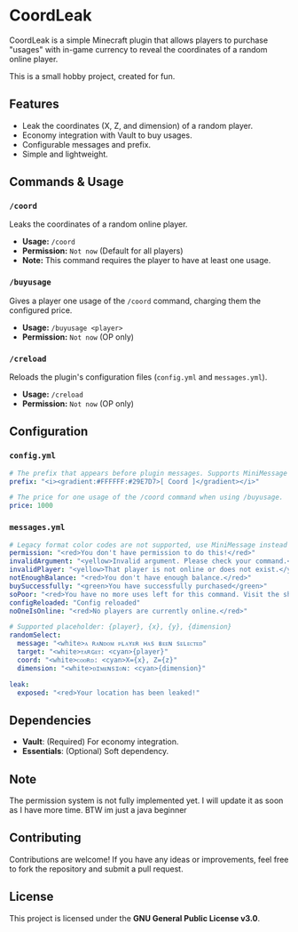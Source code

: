 # CoordLeak

CoordLeak is a simple Minecraft plugin that allows players to purchase "usages" with in-game currency to reveal the coordinates of a random online player.

This is a small hobby project, created for fun.

## Features

*   Leak the coordinates (X, Z, and dimension) of a random player.
*   Economy integration with Vault to buy usages.
*   Configurable messages and prefix.
*   Simple and lightweight.

## Commands & Usage

### `/coord`
Leaks the coordinates of a random online player.
*   **Usage:** `/coord`
*   **Permission:** `Not now` (Default for all players)
*   **Note:** This command requires the player to have at least one usage.

### `/buyusage`
Gives a player one usage of the `/coord` command, charging them the configured price.
*   **Usage:** `/buyusage <player>`
*   **Permission:** `Not now` (OP only)

### `/creload`
Reloads the plugin's configuration files (`config.yml` and `messages.yml`).
*   **Usage:** `/creload`
*   **Permission:** `Not now` (OP only)

## Configuration

### `config.yml`
```yaml
# The prefix that appears before plugin messages. Supports MiniMessage format.
prefix: "<i><gradient:#FFFFFF:#29E7D7>[ Coord ]</gradient></i>"

# The price for one usage of the /coord command when using /buyusage.
price: 1000
```

### `messages.yml`
```yaml
# Legacy format color codes are not supported, use MiniMessage instead
permission: "<red>You don't have permission to do this!</red>"
invalidArgument: "<yellow>Invalid argument. Please check your command.</yellow>"
invalidPlayer: "<yellow>That player is not online or does not exist.</yellow>"
notEnoughBalance: "<red>You don't have enough balance.</red>"
buySuccessfully: "<green>You have successfully purchased</green>"
soPoor: "<red>You have no more uses left for this command. Visit the shop to get more!</red>"
configReloaded: "Config reloaded"
noOneIsOnline: "<red>No players are currently online.</red>"

# Supported placeholder: {player}, {x}, {y}, {dimension}
randomSelect:
  message: "<white>ᴀ ʀᴀɴᴅᴏᴍ ᴘʟᴀʏᴇʀ ʜᴀѕ ʙᴇᴇɴ ѕᴇʟᴇᴄᴛᴇᴅ"
  target: "<white>ᴛᴀʀɢᴇᴛ: <cyan>{player}"
  coord: "<white>ᴄᴏᴏʀᴅ: <cyan>X={x}, Z={z}"
  dimension: "<white>ᴅɪᴍᴇɴѕɪᴏɴ: <cyan>{dimension}"

leak:
  exposed: "<red>Your location has been leaked!"
```

## Dependencies

*   **Vault**: (Required) For economy integration.
*   **Essentials**: (Optional) Soft dependency.

## Note

The permission system is not fully implemented yet. I will update it as soon as I have more time.
BTW im just a java beginner

## Contributing

Contributions are welcome! If you have any ideas or improvements, feel free to fork the repository and submit a pull request.

## License

This project is licensed under the **GNU General Public License v3.0**.
